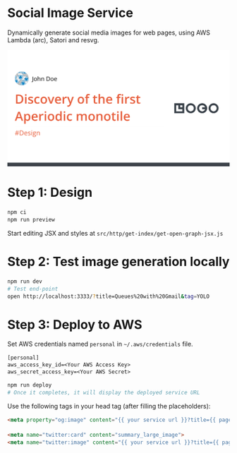 # Social Image Service

Dynamically generate social media images for web pages, using AWS Lambda (arc), Satori and resvg.

<img src="preview.png" alt="Preview" width="504"/>


# Step 1: Design

```sh
npm ci
npm run preview
```

Start editing JSX and styles at `src/http/get-index/get-open-graph-jsx.js`

# Step 2: Test image generation locally

```sh
npm run dev
# Test end-point
open http://localhost:3333/?title=Queues%20with%20Gmail&tag=YOLO
```

# Step 3: Deploy to AWS

Set AWS credentials named `personal` in `~/.aws/credentials` file.

```
[personal]
aws_access_key_id=<Your AWS Access Key>
aws_secret_access_key=<Your AWS Secret>
```

```sh
npm run deploy
# Once it completes, it will display the deployed service URL
```

Use the following tags in your head tag (after filling the placeholders):
```html
<meta property="og:image" content="{{ your service url }}?title={{ page title }}&tag={{ tags }}">

<meta name="twitter:card" content="summary_large_image">
<meta name="twitter:image" content="{{ your service url }}?title={{ page title }}&tag={{ tags }}">
```